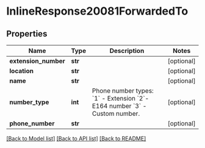 # InlineResponse20081ForwardedTo

## Properties
Name | Type | Description | Notes
------------ | ------------- | ------------- | -------------
**extension_number** | **str** |  | [optional] 
**location** | **str** |  | [optional] 
**name** | **str** |  | [optional] 
**number_type** | **int** | Phone number types: &#x60;1&#x60; - Extension &#x60;2&#x60;- E164 number &#x60;3&#x60; - Custom number. | [optional] 
**phone_number** | **str** |  | [optional] 

[[Back to Model list]](../README.md#documentation-for-models) [[Back to API list]](../README.md#documentation-for-api-endpoints) [[Back to README]](../README.md)

